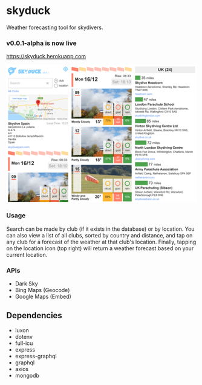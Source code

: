 # skyduck
Weather forecasting tool for skydivers.

### v0.0.1-alpha is now live
https://skyduck.herokuapp.com

![alt text](https://github.com/zooduck/screenshots/blob/master/skyduck/v0.0.1-alpha/skyduck-v0.0.1-alpha.png)

### Usage
Search can be made by club (if it exists in the database) or by location. You can also view a list of all clubs, sorted by country and distance, and tap on any club for a forecast of the weather at that club's location. Finally, tapping on the location icon (top right) will return a weather forecast based on your current location.

### APIs
- Dark Sky
- Bing Maps (Geocode)
- Google Maps (Embed)

## Dependencies
- luxon
- dotenv
- full-icu
- express
- express-graphql
- graphql
- axios
- mongodb
